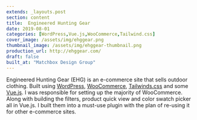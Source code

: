 ```yaml
---
extends: _layouts.post
section: content
title:  Engineered Hunting Gear
date: 2019-08-01
categories: [WordPress,Vue.js,WooCommerce,Tailwind.css]
cover_image: /assets/img/ehggear.png
thumbnail_image: /assets/img/ehggear-thumbnail.png
production_url: http://ehggear.com/
draft: false
built_at: "Matchbox Design Group"
---
```

Engineered Hunting Gear (EHG) is an e-commerce site that sells outdoor clothing. Built using [WordPress](https://wordpress.org/), [WooCommerce](https://woocommerce.com/), [Tailwinds.css](https://tailwindcss.com/) and some [Vue.js](https://vuejs.org/). I was responsible for setting up the majority of WooCommerce. Along with building the filters, product quick view and color swatch picker all in Vue.js. I built them into a must-use plugin with the plan of re-using it for other e-commerce sites.
